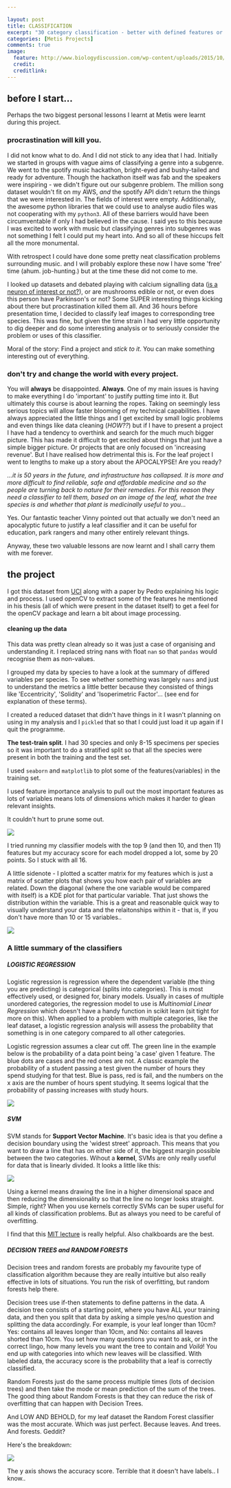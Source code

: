 ```yaml
---

layout: post
title: CLASSIFICATION
excerpt: "30 category classification - better with defined features or brute force?"
categories: [Metis Projects]
comments: true
image: 
  feature: http://www.biologydiscussion.com/wp-content/uploads/2015/10/clip_image004_thumb223.jpg 
  credit: 
  creditlink: 
---
```



## before I start...

Perhaps the two biggest personal lessons I learnt at Metis were learnt during this project. 

### procrastination will kill you.

I did not know what to do. And I did not stick to any idea that I had. Initially we started in groups with vague aims of classifying a genre into a subgenre. We went to the spotify music hackathon, bright-eyed and bushy-tailed and ready for adventure. Though the hackathon itself was fab and the speakers were inspiring - we didn't figure out our subgenre problem. The million song dataset wouldn't fit on my AWS, _and_ the spotify API didn't return the things that we were interested in. The fields of interest were empty. Additionally, the awesome python libraries that we could use to analyse audio files was not cooperating with my `python3`. All of these barriers would have been circumventable if only I had believed in the cause. I said yes to this because I was excited to work with music but classifying genres into subgenres was not something I felt I could put my heart into. And so all of these hiccups felt all the more monumental. 

With retrospect I could have done some pretty neat classification problems surrounding music.
and I will probably explore these now I have some 'free' time (ahum. job-hunting.) but at the time these did not come to me. 

I looked up datasets and debated playing with calcium signalling data ([is a neuron of interest or not?](http://neurofinder.codeneuro.org/)), or are mushrooms edible or not, or even does this person have Parkinson's or not? Some SUPER interesting things kicking about there but procrastination killed them all. And 36 hours before presentation time, I decided to classify leaf images to corresponding tree species. This was fine, but given the time strain I had very little opportunity to dig deeper and do some interesting analysis or to seriously consider the problem or uses of this classifier.

Moral of the story: Find a project and _stick to it_. You can make something interesting out of everything. 

### don't try and change the world with every project. 

You will __always__ be disappointed. __Always__. One of my main issues is having to make everything I do 'important' to justify putting time into it. But ultimately this course is about learning the ropes. Taking on seemingly less serious topics will allow faster blooming of my technical capabilities.
I have always appreciated the little things and I get excited by small logic problems and even things like data cleaning (_HOW??_) but if I have to present a project I have had a tendency to overthink and search for the much much bigger picture. This has made it difficult to get excited about things that just have a simple bigger picture. Or projects that are only focused on 'increasing revenue'. But I have realised how detrimental this is. For the leaf project I went to lengths to make up a story about the APOCALYPSE! Are you ready?

_...it is 50 years in the future, and infrastructure has collapsed. It is more and more difficult to find reliable, safe and affordable medicine and so the people are turning back to nature for their remedies. For this reason they need a classifier to tell them, based on an image of the leaf, what the tree species is and whether that plant is medicinally useful to you..._

Yes. Our fantastic teacher Vinny pointed out that actually we don't need an apocalyptic future to justify a leaf classifier and it can be useful for education, park rangers and many other entirely relevant things.

Anyway, these two valuable lessons are now learnt and I shall carry them with me forever.

## the project

I got this dataset from [UCI]() along with a paper by Pedro explaining his logic and process. I used openCV to extract some of the features he mentioned in his thesis (all of which were present in the dataset itself) to get a feel for the openCV package and learn a bit about image processing.

#### cleaning up the data

This data was pretty clean already so it was just a case of organising and understanding it. I replaced string nans with float `nan` so that `pandas` would recognise them as non-values.

I grouped my data by species to have a look at the summary of differed variables per species. To see whether something was largely `nans` and just to understand the metrics a little better because they consisted of things like 'Eccentricity', 'Solidity' and 'Isoperimetric Factor'... (see end for explanation of these terms).

I created a reduced dataset that didn't have things in it I wasn't planning on using in my analysis and I `pickled` that so that I could just load it up again if I quit the programme.

__The test-train split__. I had 30 species and only 8-15 specimens per species so it was important to do a stratified split so that all the species were present in both the training and the test set.

I used `seaborn` and `matplotlib` to plot some of the features(variables) in the training set.

I used feature importance analysis to pull out the most important features as lots of variables means lots of dimensions which makes it harder to glean relevant insights. 

It couldn't hurt to prune some out. 

![](https://github.com/deenhe91/deenhe91.github.io/blob/master/images/class_features.png?raw=true)

I tried running my classifier models with the top 9 (and then 10, and then 11) features but my accuracy score for each model dropped a lot, some by 20 points. So I stuck with all 16.

A little sidenote - I plotted a scatter matrix for my features which is just a matrix of scatter plots that shows you how each pair of variables are related. Down the diagonal (where the one variable would be compared with itself) is a KDE plot for that particular variable. That just shows the distribution within the variable. This is a great and reasonable quick way to visually understand your data and the relaitonships within it - that is, if you don't have more than 10 or 15 variables..

![](https://github.com/deenhe91/deenhe91.github.io/blob/master/images/ClassScatter_matrix.png?raw=true)

### A little summary of the classifiers

##### LOGISTIC REGRESSION

Logistic regression is regression where the dependent variable (the thing you are predicting) is categorical (splits into categories). This is most effectively used, or designed for, binary models. Usually in cases of multiple unordered categories, the regression model to use is _Multinomial Linear Regression_ which doesn't have a handy function in scikit learn (sit tight for more on this). When applied to a problem with multiple categories, like the leaf dataset, a logistic regression analysis will assess the probability that something is in one category compared to all other categories. 

Logistic regression assumes a clear cut off. The green line in the example below is the probability of a data point being 'a case' given 1 feature. The blue dots are cases and the red ones are not. A classic example the probability of a student passing a test given the number of hours they spend studying for that test. Blue is pass, red is fail, and the numbers on the x axis are the number of hours spent studying. It seems logical that the probability of passing increases with study hours.

![](https://github.com/deenhe91/deenhe91.github.io/blob/master/images/140.png?raw=true)


##### SVM

SVM stands for __Support Vector Machine__. It's basic idea is that you define a decision boundary using the 'widest street' approach. This means that you want to draw a line that has on either side of it, the biggest margin possible between the two categories. Wihout a __kernel__, SVMs are only really useful for data that is linearly divided. It looks a little like this:

![](https://github.com/deenhe91/deenhe91.github.io/blob/master/svmsimple.jpg?raw=true)

Using a kernel means drawing the line in a higher dimensional space and then reducing the dimensionality so that the line no longer looks straight. Simple, right? When you use kernels correctly SVMs can be super useful for all kinds of classification problems. But as always you need to be careful of overfitting. 

I find that this [MIT lecture](https://www.youtube.com/watch?v=_PwhiWxHK8o) is really helpful. Also chalkboards are the best.


##### DECISION TREES and RANDOM FORESTS

Decision trees and random forests are probably my favourite type of classification algorithm because they are really intuitive  but also really effective in lots of situations. You run the risk of overfitting, but random forests help there. 

Decision trees use if-then statements to define patterns in the data. A decision tree consists of a starting point, where you have ALL your training data, and then you split that data by asking a simple yes/no question and splitting the data accordingly. For example, is your leaf longer than 10cm? Yes: contains all leaves longer than 10cm, and No: contains all leaves shorted than 10cm. You set how many questions you want to ask, or in the correct lingo, how many levels you want the tree to contain and _Voilá_! You end up with categories into which new leaves will be classified. With labeled data, the accuracy score is the probability that a leaf is correctly classified.

Random Forests just do the same process multiple times (lots of decision trees) and then take the mode or mean prediction of the sum of the trees. The good thing about Random Forests is that they can reduce the risk of overfitting that can happen with Decision Trees. 

And LOW AND BEHOLD, for my leaf dataset the Random Forest classifier was the most accurate. Which was just perfect. Because leaves. And trees. And forests. Geddit?

Here's the breakdown:

![](https://github.com/deenhe91/deenhe91.github.io/blob/master/images/class_accuracy.png?raw=true)

The y axis shows the accuracy score. Terrible that it doesn't have labels.. I know..












